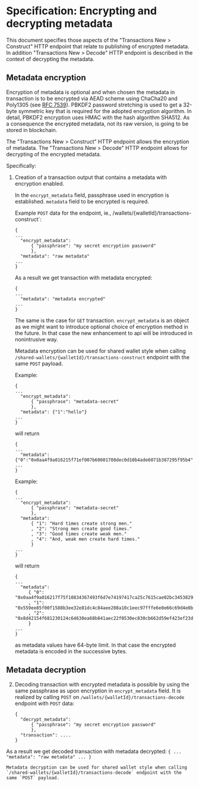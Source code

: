 # Specification: Encrypting and decrypting metadata

This document specifies those aspects of the "Transactions New > Construct" HTTP endpoint that relate to publishing of encrypted metadata.
In addition "Transactions New > Decode" HTTP endpoint is described in the context of decrypting the metadata.

## Metadata encryption

Encryption of metadata is optional and when chosen the metadata in transaction is to be encrypted
via AEAD scheme using ChaCha20 and Poly1305 (see [RFC 7539][ref]). PBKDF2 password stretching is used to get a 32-byte symmetric key
that is required for the adopted encryption algorithm. In detail, PBKDF2 encryption uses HMAC with the hash algorithm SHA512.
As a consequence the encrypted metadata, not its raw version, is going to be stored in blockchain.

  [ref]: https://datatracker.ietf.org/doc/html/rfc7539

The "Transactions New > Construct" HTTP endpoint allows the encryption of metadata.
The "Transactions New > Decode" HTTP endpoint allows for decrypting of the encrypted metadata.

Specifically:

1. Creation of a transaction output that contains a metadata with encryption enabled.

    In the `encrypt_metadata` field, passphrase used in encryption is established. `metadata` field to be encrypted is required.

    Example `POST` data for the endpoint, ie.,   /wallets/{walletId}/transactions-construct`:

    ```
    {
    ...
      "encrypt_metadata":
          { "passphrase": "my secret encryption password"
          },
      "metadata": "raw metadata"
    ...
    }
    ```

    As a result we get transaction with metadata encrypted:
    ```
    {
    ...
      "metadata": "metadata encrypted"
    ...
    }
    ```
    The same is the case for `GET` transaction. `encrypt_metadata` is an object as we might want to introduce
    optional choice of encryption method in the future. In that case the new enhancement to api will be introduced in
    nonintrusive way.

    Metadata encryption can be used for shared wallet style when calling `/shared-wallets/{walletId}/transactions-construct` endpoint with the same `POST` payload.

    Example:
    ```
    {
    ...
      "encrypt_metadata":
          { "passphrase": "metadata-secret"
          },
      "metadata": {"1":"hello"}
    ...
    }
    ```
    will return
    ```
    {
    ...
      "metadata": {"0":"0x0aa4f9a016215f71ef007b60601708dec0d10b4ade6071b387295f95b4"}
    ...
    }
    ```

    Example:
    ```
    {
    ...
      "encrypt_metadata":
          { "passphrase": "metadata-secret"
          },
      "metadata":
          { "1": "Hard times create strong men."
          , "2": "Strong men create good times."
          , "3": "Good times create weak men."
          , "4": "And, weak men create hard times."
          }
    ...
    }
    ```
    will return
    ```
    {
    ...
      "metadata":
         { "0": "0x0aa4f9a016217f75f10834367493f6d7e74197417ca25c7615cae02bc345382906fb6990daf8f138b2d9192e057d0d0b555f9d5fb287abb1842928c90f26e597"
         , "1": "0x559ee85f00f1588b3ee32e81dc4c84aee208a10c1eec97fffe6e0e66c69d4e0b1e3e22d7edc1618df3b20b484527d86bc3bebad4295a2ad888d034b5fec38077"
         , "2": "0x8d42154f681230124c64630ea68b841aec22f0530ec830cb662d59ef423ef23d7ff3"
         }
    ...
    }
    ```
    as metadata values have 64-byte limit. In that case the encrypted metadata is encoded in the successive bytes.


## Metadata decryption

2. Decoding transaction with encrypted metadata is possible by using the same passphrase as upon encryption in `encrypt_metadata` field. It is realized by calling `POST` on `/wallets/{walletId}/transactions-decode` endpoint with `POST` data:

    ```
    {
      "decrypt_metadata":
          { "passphrase": "my secret encryption password"
          },
      "transaction": ....
    }
    ```

  As a result we get decoded transaction with metadata decrypted:
    ```
    {
    ...
      "metadata": "raw metadata"
    ...
    }
    ```

    Metadata decryption can be used for shared wallet style when calling `/shared-wallets/{walletId}/transactions-decode` endpoint with the same `POST` payload.
